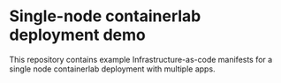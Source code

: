 # Single-node containerlab deployment demo

This repository contains example Infrastructure-as-code manifests for a single
node containerlab deployment with multiple apps.
